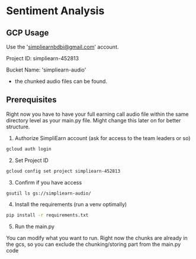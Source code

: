 # Sentiment Analysis

## GCP Usage

Use the '<simpliearnbdbi@gmail.com>' account.

Project ID: simpliearn-452813

Bucket Name: 'simpliearn-audio'

- the chunked audio files can be found.

## Prerequisites

Right now you have to have your full earning call audio file within the same directory level as your main.py file. Might change this later on for better structure.

1. Authorize SimpliEarn account (ask for access to the team leaders or so)

```bash
gcloud auth login
```

2. Set Project ID

```bash
gcloud config set project simpliearn-452813
```

3. Confirm if you have access

```bash
gsutil ls gs://simpliearn-audio/
```

4. Install the requirements (run a venv optimally)

```bash
pip install -r requirements.txt
```

5. Run the main.py

You can modify what you want to run. Right now the chunks are already in the gcs, so you can exclude the chunking/storing part from the main.py code
